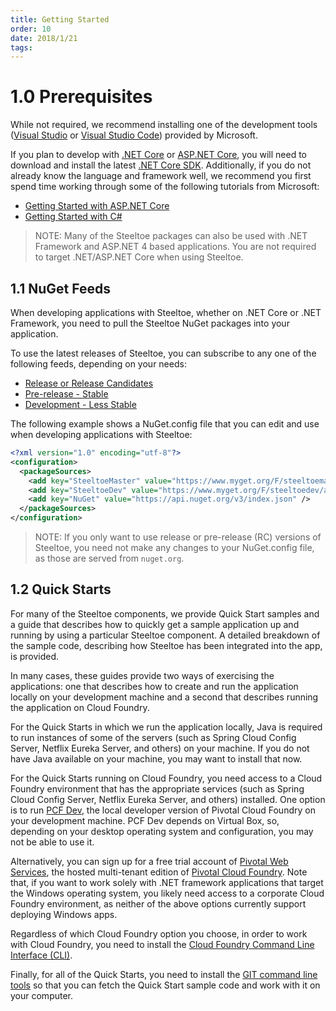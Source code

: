 ```yaml
---
title: Getting Started
order: 10
date: 2018/1/21
tags:
---
```

# 1.0 Prerequisites

While not required, we recommend installing one of the development tools ([Visual Studio](https://www.visualstudio.com/) or [Visual Studio Code](https://code.visualstudio.com/)) provided by Microsoft.

If you plan to develop with [.NET Core](https://docs.microsoft.com/en-us/dotnet/articles/core/) or [ASP.NET Core](https://docs.microsoft.com/en-us/aspnet/core/), you will need to download and install the latest [.NET Core SDK](https://www.microsoft.com/net/download/core). Additionally, if you do not already know the language and framework well, we recommend you first spend time working through some of the following tutorials from Microsoft:

* [Getting Started with ASP.NET Core](https://docs.microsoft.com/en-us/aspnet/core/getting-started)
* [Getting Started with C#](https://www.microsoft.com/net/tutorials/csharp/getting-started)

>NOTE: Many of the Steeltoe packages can also be used with .NET Framework and ASP.NET 4 based applications. You are not required to target .NET/ASP.NET Core when using Steeltoe.

## 1.1 NuGet Feeds

When developing applications with Steeltoe, whether on .NET Core or .NET Framework, you need to pull the Steeltoe NuGet packages into your application.

To use the latest releases of Steeltoe, you can subscribe to any one of the following feeds, depending on your needs:

* [Release or Release Candidates](https://www.nuget.org/profiles/steeltoe)
* [Pre-release - Stable](https://www.myget.org/gallery/steeltoemaster)
* [Development - Less Stable](https://www.myget.org/gallery/steeltoedev)

The following example shows a NuGet.config file that you can edit and use when developing applications with Steeltoe:

```xml
<?xml version="1.0" encoding="utf-8"?>
<configuration>
  <packageSources>
    <add key="SteeltoeMaster" value="https://www.myget.org/F/steeltoemaster/api/v3/index.json" />
    <add key="SteeltoeDev" value="https://www.myget.org/F/steeltoedev/api/v3/index.json" />
    <add key="NuGet" value="https://api.nuget.org/v3/index.json" />
  </packageSources>
</configuration>
```

>NOTE: If you only want to use release or pre-release (RC) versions of Steeltoe, you need not make any changes to your NuGet.config file, as those are served from `nuget.org`.

## 1.2 Quick Starts

For many of the Steeltoe components, we provide Quick Start samples and a guide that describes how to quickly get a sample application up and running by using a particular Steeltoe component. A detailed breakdown of the sample code, describing how Steeltoe has been integrated into the app, is provided.

In many cases, these guides provide two ways of exercising the applications: one that describes how to create and run the application locally on your development machine and a second that describes running the application on Cloud Foundry.

For the Quick Starts in which we run the application locally, Java is required to run instances of some of the servers (such as Spring Cloud Config Server, Netflix Eureka Server, and others) on your machine. If you do not have Java available on your machine, you may want to install that now.

For the Quick Starts running on Cloud Foundry, you need access to a Cloud Foundry environment that has the appropriate services (such as Spring Cloud Config Server, Netflix Eureka Server, and others) installed. One option is to run [PCF Dev](https://docs.pivotal.io/pcf-dev/), the local developer version of Pivotal Cloud Foundry on your development machine. PCF Dev depends on Virtual Box, so, depending on your desktop operating system and configuration, you may not be able to use it.

Alternatively, you can sign up for a free trial account of [Pivotal Web Services](https://run.pivotal.io/), the hosted multi-tenant edition of [Pivotal Cloud Foundry](https://pivotal.io/platform). Note that, if you want to work solely with .NET framework applications that target the Windows operating system, you likely need access to a corporate Cloud Foundry environment, as neither of the above options currently support deploying Windows apps.

Regardless of which Cloud Foundry option you choose, in order to work with Cloud Foundry, you need to install the [Cloud Foundry Command Line Interface (CLI)](https://github.com/cloudfoundry/cli/releases).

Finally, for all of the Quick Starts, you need to install the [GIT command line tools](https://git-scm.com/book/en/v2/Getting-Started-Installing-Git) so that you can fetch the Quick Start sample code and work with it on your computer.

[//]: # (this is a hack to prevent the TOC from drifting down into the footer)
<div style="height:500px"></div>

